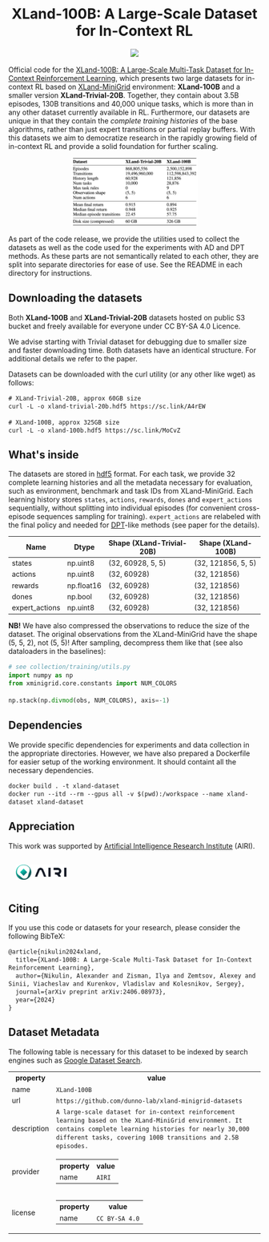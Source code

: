 <h1 align="center"> XLand-100B: A Large-Scale Dataset for In-Context RL</h1>

<p align="center">
    <a href="https://arxiv.org/abs/2406.08973">
        <img src="https://img.shields.io/badge/arXiv-2406.08973-red.svg"/>
    </a>
</p>

Official code for the [XLand-100B: A Large-Scale Multi-Task Dataset for In-Context Reinforcement Learning](https://arxiv.org/abs/2406.08973), which presents two large datasets for in-context RL based on [XLand-MiniGrid](https://github.com/corl-team/xland-minigrid) environment: **XLand-100B** and a smaller version **XLand-Trivial-20B**. Together, they contain about 3.5B episodes, 130B transitions and 40,000 unique tasks, which is more than in any other dataset currently available in RL. Furthermore, our datasets are unique in that they contain the *complete training histories* of the base algorithms, rather than just expert transitions or partial replay buffers. With this datasets we aim to democratize research in the rapidly growing
field of in-context RL and provide a solid foundation for further scaling.

<p align="center">
    <img src="table.png" style="width: 50%; height: 50%"/>
</p>

As part of the code release, we provide the utilities used to collect the datasets as well as the code used for the experiments with AD and DPT methods. As these parts are not semantically related to each other, they are split into separate directories for ease of use.  See the README in each directory for instructions.

## Downloading the datasets

Both **XLand-100B** and **XLand-Trivial-20B** datasets hosted on public S3 bucket and freely available for everyone under CC BY-SA 4.0 Licence. 

We advise starting with Trivial dataset for debugging due to smaller size and faster downloading time. Both datasets have an identical structure. For additional details we refer to the paper. 

Datasets can be downloaded with the curl utility (or any other like wget) as follows:
```commandline
# XLand-Trivial-20B, approx 60GB size
curl -L -o xland-trivial-20b.hdf5 https://sc.link/A4rEW

# XLand-100B, approx 325GB size
curl -L -o xland-100b.hdf5 https://sc.link/MoCvZ
```

## What's inside

The datasets are stored in [hdf5](https://github.com/HDFGroup/hdf5) format. For each task, we provide 32 complete learning histories and all the metadata necessary for evaluation, such as environment, benchmark and task IDs from XLand-MiniGrid. Each learning history stores `states`, `actions`, `rewards`, `dones` and `expert_actions` sequentially, without splitting into individual episodes (for convenient cross-episode sequences sampling for training). `expert_actions` are relabeled with the final policy and needed for [DPT](https://arxiv.org/abs/2306.14892)-like methods (see paper for the details).

| Name           | Dtype      | Shape (XLand-Trivial-20B) | Shape (XLand-100B) |
|----------------|------------|---------------------------|--------------------|
| states         | np.uint8   | (32, 60928, 5, 5)         | (32, 121856, 5, 5) |
| actions        | np.uint8   | (32, 60928)               | (32, 121856)       |
| rewards        | np.float16 | (32, 60928)               | (32, 121856)       |
| dones          | np.bool    | (32, 60928)               | (32, 121856)       |
| expert_actions | np.uint8   | (32, 60928)               | (32, 121856)       |

**NB!** We have also compressed the observations to reduce the size of the dataset. The original observations from the XLand-MiniGrid have the shape (5, 5, 2), not (5, 5)!  After sampling, decompress them like that (see also dataloaders in the baselines):
```python
# see collection/training/utils.py
import numpy as np
from xminigrid.core.constants import NUM_COLORS

np.stack(np.divmod(obs, NUM_COLORS), axis=-1)
```

## Dependencies

We provide specific dependencies for experiments and data collection in the appropriate directories. However, we have also prepared a Dockerfile for easier setup of the working environment. It should containt all the necessary dependencies.

```
docker build . -t xland-dataset
docker run --itd --rm --gpus all -v $(pwd):/workspace --name xland-dataset xland-dataset
```
## Appreciation

This work was supported by [Artificial Intelligence Research Institute](https://airi.net/?force=en) (AIRI).

<img src="logo.png" align="center" width="20%" style="margin:15px;">

## Citing

If you use this code or datasets for your research, please consider the following BibTeX:

```
@article{nikulin2024xland,
  title={XLand-100B: A Large-Scale Multi-Task Dataset for In-Context Reinforcement Learning},
  author={Nikulin, Alexander and Zisman, Ilya and Zemtsov, Alexey and Sinii, Viacheslav and Kurenkov, Vladislav and Kolesnikov, Sergey},
  journal={arXiv preprint arXiv:2406.08973},
  year={2024}
}

```

## Dataset Metadata

The following table is necessary for this dataset to be indexed by search
engines such as <a href="https://g.co/datasetsearch">Google Dataset Search</a>.
<div itemscope itemtype="http://schema.org/Dataset">
<table>
  <tr>
    <th>property</th>
    <th>value</th>
  </tr>
  <tr>
    <td>name</td>
    <td><code itemprop="name">XLand-100B</code></td>
  </tr>
  <tr>
    <td>url</td>
    <td><code itemprop="url">https://github.com/dunno-lab/xland-minigrid-datasets</code></td>
  </tr>
  <tr>
    <td>description</td>
    <td><code itemprop="description">A large-scale dataset for in-context reinforcement learning based on the XLand-MiniGrid environment. It contains complete learning histories for nearly 30,000 different tasks, covering 100B transitions and 2.5B episodes.</code></td>
  </tr>
  <tr>
    <td>provider</td>
    <td>
      <div itemscope itemtype="http://schema.org/Organization" itemprop="provider">
        <table>
          <tr>
            <th>property</th>
            <th>value</th>
          </tr>
          <tr>
            <td>name</td>
            <td><code itemprop="name">AIRI</code></td>
          </tr>
        </table>
      </div>
    </td>
  </tr>
  <tr>
    <td>license</td>
    <td>
      <div itemscope itemtype="http://schema.org/CreativeWork" itemprop="license">
        <table>
          <tr>
            <th>property</th>
            <th>value</th>
          </tr>
          <tr>
            <td>name</td>
            <td><code itemprop="name">CC BY-SA 4.0</code></td>
          </tr>
        </table>
      </div>
    </td>
  </tr>
</table>
</div>
